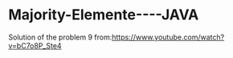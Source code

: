 # Majority-Elemente----JAVA
Solution of the problem 9 from:https://www.youtube.com/watch?v=bC7o8P_Ste4
